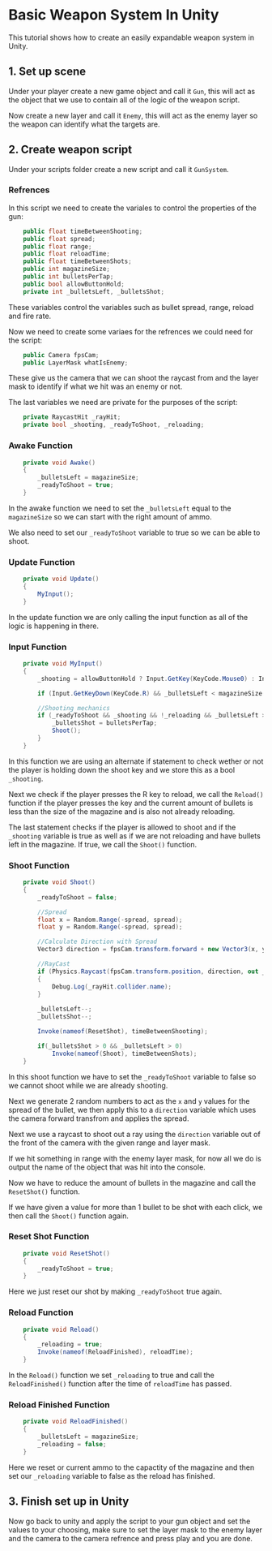 # Basic Weapon System In Unity

This tutorial shows how to create an easily expandable weapon system in Unity.

## 1. Set up scene

Under your player create a new game object and call it `Gun`, this will act as the object that we use to contain all of the logic of the weapon script.

Now create a new layer and call it `Enemy`, this will act as the enemy layer so the weapon can identify what the targets are.

## 2. Create weapon script

Under your scripts folder create a new script and call it `GunSystem`.

### Refrences

In this script we need to create the variales to control the properties of the gun:

```.cs
    public float timeBetweenShooting;
    public float spread;
    public float range;
    public float reloadTime;
    public float timeBetweenShots;
    public int magazineSize;
    public int bulletsPerTap;
    public bool allowButtonHold;
    private int _bulletsLeft, _bulletsShot;
```

These variables control the variables such as bullet spread, range, reload and fire rate.

Now we need to create some variaes for the refrences we could need for the script:

```.cs
    public Camera fpsCam;
    public LayerMask whatIsEnemy;
```

These give us the camera that we can shoot the raycast from and the layer mask to identify if what we hit was an enemy or not.

The last variables we need are private for the purposes of the script:

```.cs
    private RaycastHit _rayHit;
    private bool _shooting, _readyToShoot, _reloading;
```

### Awake Function

```.cs
    private void Awake()
    {
        _bulletsLeft = magazineSize;
        _readyToShoot = true;
    }
```

In the awake function we need to set the `_bulletsLeft` equal to the `magazineSize` so we can start with the right amount of ammo.

We also need to set our `_readyToShoot` variable to true so we can be able to shoot.

### Update Function

```.cs
    private void Update()
    {
        MyInput();
    }
```

In the update function we are only calling the input function as all of the logic is happening in there.

### Input Function

```.cs
    private void MyInput()
    {
        _shooting = allowButtonHold ? Input.GetKey(KeyCode.Mouse0) : Input.GetKeyDown(KeyCode.Mouse0);

        if (Input.GetKeyDown(KeyCode.R) && _bulletsLeft < magazineSize && !_reloading) Reload();

        //Shooting mechanics
        if (_readyToShoot && _shooting && !_reloading && _bulletsLeft > 0){
            _bulletsShot = bulletsPerTap;
            Shoot();
        }
    }
```

In this function we are using an alternate if statement to check wether or not the player is holding down the shoot key and we store this as a bool `_shooting`.

Next we check if the player presses the R key to reload, we call the `Reload()` function if the player presses the key and the current amount of bullets is less than the size of the magazine and is also not already reloading.

The last statement checks if the player is allowed to shoot and if the `_shooting` variable is true as well as if we are not reloading and have bullets left in the magazine. If true,  we call the `Shoot()` function.

### Shoot Function

```.cs
    private void Shoot()
    {
        _readyToShoot = false;

        //Spread
        float x = Random.Range(-spread, spread);
        float y = Random.Range(-spread, spread);

        //Calculate Direction with Spread
        Vector3 direction = fpsCam.transform.forward + new Vector3(x, y, 0);

        //RayCast
        if (Physics.Raycast(fpsCam.transform.position, direction, out _rayHit, range, whatIsEnemy))
        {
            Debug.Log(_rayHit.collider.name);
        }
        
        _bulletsLeft--;
        _bulletsShot--;

        Invoke(nameof(ResetShot), timeBetweenShooting);

        if(_bulletsShot > 0 && _bulletsLeft > 0)
            Invoke(nameof(Shoot), timeBetweenShots);
    }
```

In this shoot function we have to set the `_readyToShoot` variable to false so we cannot shoot while we are already shooting.

Next we generate 2 random numbers to act as the `x` and `y` values for the spread of the bullet, we then apply this to a `direction` variable which uses the camera forward transfrom and applies the spread.

Next we use a raycast to shoot out a ray using the `direction` variable out of the front of the camera with the given range and layer mask.

If we hit something in range with the enemy layer mask, for now all we do is output the name of the object that was hit into the console.

Now we have to reduce the amount of bullets in the magazine and call the `ResetShot()` function.

If we have given a value for more than 1 bullet to be shot with each click, we then call the `Shoot()` function again.

### Reset Shot Function

```.cs
    private void ResetShot()
    {
        _readyToShoot = true;
    }
```

Here we just reset our shot by making `_readyToShoot` true again.

### Reload Function

```.cs
    private void Reload()
    {
        _reloading = true;
        Invoke(nameof(ReloadFinished), reloadTime);
    }
```

In the `Reload()` function we set `_reloading` to true and call the `ReloadFinished()` function after the time of `reloadTime` has passed.

### Reload Finished Function

```.cs
    private void ReloadFinished()
    {
        _bulletsLeft = magazineSize;
        _reloading = false;
    }
```

Here we reset or current ammo to the capactity of the magazine and then set our `_reloading` variable to false as the reload has finished.

## 3. Finish set up in Unity

Now go back to unity and apply the script to your gun object and set the values to your choosing, make sure to set the layer mask to the enemy layer and the camera to the camera refrence and press play and you are done.
